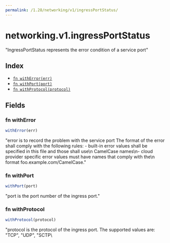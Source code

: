 ```yaml
---
permalink: /1.28/networking/v1/ingressPortStatus/
---
```


# networking.v1.ingressPortStatus

"IngressPortStatus represents the error condition of a service port"

## Index

* [`fn withError(err)`](#fn-witherror)
* [`fn withPort(port)`](#fn-withport)
* [`fn withProtocol(protocol)`](#fn-withprotocol)

## Fields

### fn withError

```ts
withError(err)
```

"error is to record the problem with the service port The format of the error shall comply with the following rules: - built-in error values shall be specified in this file and those shall use\n  CamelCase names\n- cloud provider specific error values must have names that comply with the\n  format foo.example.com/CamelCase."

### fn withPort

```ts
withPort(port)
```

"port is the port number of the ingress port."

### fn withProtocol

```ts
withProtocol(protocol)
```

"protocol is the protocol of the ingress port. The supported values are: \"TCP\", \"UDP\", \"SCTP\